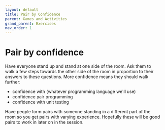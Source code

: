 ```yaml
---
layout: default
title: Pair by Confidence
parent: Games and Activities
grand_parent: Exercises
nav_order: 1
---
```



# Pair by confidence

Have everyone stand up and stand at one side of the room. Ask them to walk a few steps towards the other side of the room in proportion to their answers to these questions. More confidence means they should walk further:

- confidence with (whatever programming language we'll use)
- confidence pair programming
- confidence with unit testing

Have people form pairs with someone standing in a different part of the room so you get pairs with varying experience. Hopefully these will be good pairs to work in later on in the session.

